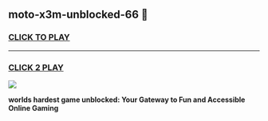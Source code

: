 
## moto-x3m-unblocked-66 👋
<h3>
<a href="https://premium.freeplayer.one?title=moto-x3m-unblocked-66&ref=14F">CLICK TO PLAY</a></h3>
<hr>

<h3>
<a href="https://premium.freeplayer.one?title=moto-x3m-unblocked-66&ref=14F">CLICK 2 PLAY</a>
  
</h3>

<a href="https://premium.freeplayer.one?title=moto-x3m-unblocked-66&ref=12F/"><img src="https://clearcache.store/games.png"></a>


**worlds hardest game unblocked: Your Gateway to Fun and Accessible Online Gaming**
